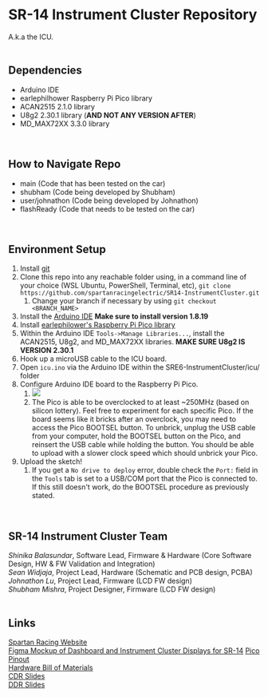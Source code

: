 # SR-14 Instrument Cluster Repository
A.k.a the ICU.<br/>
<br/>

## Dependencies
- Arduino IDE
- earlephilhower Raspberry Pi Pico library
- ACAN2515 2.1.0 library
- U8g2 2.30.1 library (**AND NOT ANY VERSION AFTER**)
- MD_MAX72XX 3.3.0 library
<br/>

## How to Navigate Repo
- main (Code that has been tested on the car)
- shubham (Code being developed by Shubham)
- user/johnathon (Code being developed by Johnathon)
- flashReady (Code that needs to be tested on the car)
<br/>

## Environment Setup
1. Install [git](https://git-scm.com/downloads)
2. Clone this repo into any reachable folder using, in a command line of your choice (WSL Ubuntu, PowerShell, Terminal, etc), `git clone https://github.com/spartanracingelectric/SR14-InstrumentCluster.git`
    1. Change your branch if necessary by using `git checkout <BRANCH_NAME>`
3. Install the [Arduino IDE](https://www.arduino.cc/en/software) **Make sure to install version 1.8.19**
4. Install [earlephilower's Raspberry Pi Pico library](https://github.com/earlephilhower/arduino-pico#installing-via-arduino-boards-manager)
5. Within the Arduino IDE `Tools->Manage Libraries...`, install the ACAN2515, U8g2, and MD_MAX72XX libraries. **MAKE SURE U8g2 IS VERSION 2.30.1**
6. Hook up a microUSB cable to the ICU board.
7. Open `icu.ino` via the Arduino IDE within the SRE6-InstrumentCluster/icu/ folder
8. Configure Arduino IDE board to the Raspberry Pi Pico.
    1. ![](media/boardsetup.png)
    2. The Pico is able to be overclocked to at least ~250MHz (based on silicon lottery). Feel free to experiment for each specific Pico. If the board seems like it bricks after an overclock, you may need to access the Pico BOOTSEL button. To unbrick, unplug the USB cable from your computer, hold the BOOTSEL button on the Pico, and reinsert the USB cable while holding the button. You should be able to upload with a slower clock speed which should unbrick your Pico.
9. Upload the sketch!
    1. If you get a `No drive to deploy` error, double check the `Port:` field in the `Tools` tab is set to a USB/COM port that the Pico is connected to. If this still doesn't work, do the BOOTSEL procedure as previously stated.
<br/>

## SR-14 Instrument Cluster Team
_Shinika Balasundar_, Software Lead, Firmware & Hardware (Core Software Design, HW & FW Validation and Integration)<br/>
_Sean Widjaja_, Project Lead, Hardware (Schematic and PCB design, PCBA)<br/>
_Johnathon Lu_, Project Lead, Firmware (LCD FW design)<br/>
_Shubham Mishra_, Project Designer, Firmware (LCD FW design)<br/>
<br/>

## Links
[Spartan Racing Website](https://www.sjsuformulasae.com/)<br/>
[Figma Mockup of Dashboard and Instrument Cluster Displays for SR-14](https://www.figma.com/file/OO0pxYkTq5pNKeiJYwpVl4/Dashboard-UI?node-id=4%3A48&t=adEPlYpGNrnOhfRT-0)
[Pico Pinout](https://microcontrollerslab.com/wp-content/uploads/2021/01/Raspberry-Pi-Pico-pinout-diagram.svg)<br/>
[Hardware Bill of Materials](https://docs.google.com/spreadsheets/d/1UGtSwsXKJZJlghaglvCwl1YWrQGyW8ZNmpcijJZi6sg/edit#gid=0)<br/>
[CDR Slides](https://docs.google.com/presentation/d/1rN90VLVj-aSsbMOXEkgrvWsR6Ec_Ea_NRq933g5CcTc/edit#slide=id.g164c7d6d0b3_1_0)<br/>
[DDR Slides](https://docs.google.com/presentation/d/1xZXBK4U6u2NcAG4G7vK2h8TG5N_wlqzYkh3I5ew-82A/edit#slide=id.g171971f4135_0_310)<br/>
